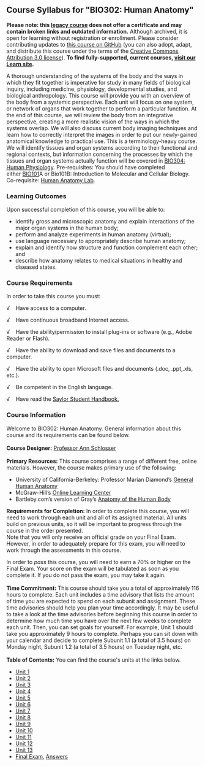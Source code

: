 Course Syllabus for "BIO302: Human Anatomy"
-------------------------------------------

**Please note: this [legacy course](https://sayloracademy.zendesk.com/hc/en-us/articles/206089967) does not offer a certificate and may contain 
broken links and outdated information.** Although archived, it is open 
for learning without registration or enrollment. Please consider contributing 
updates to [this course on GitHub](https://github.com/saylordotorg/course_bio302) 
(you can also adopt, adapt, and distribute this course under the terms of 
the [Creative Commons Attribution 3.0 license](http://creativecommons.org/licenses/by/3.0/)). **To find fully-supported, current courses, [visit our 
Learn site](https://learn.saylor.org).**

A thorough understanding of the systems of the body and the ways in
which they fit together is imperative for study in many fields of
biological inquiry, including medicine, physiology, developmental
studies, and biological anthropology. This course will provide you with
an overview of the body from a systemic perspective. Each unit will
focus on one system, or network of organs that work together to perform
a particular function. At the end of this course, we will review the
body from an integrative perspective, creating a more realistic vision
of the ways in which the systems overlap. We will also discuss current
body imaging techniques and learn how to correctly interpret the images
in order to put our newly-gained anatomical knowledge to practical use.
This is a terminology-heavy course. We will identify tissues and organ
systems according to their functional and regional contexts, but
information concerning the processes by which the tissues and organ
systems actually function will be covered in [BIO304: Human
Physiology](http://www.saylor.org/courses/bio304/). Pre-requisites: You
should have completed
either [BIO101](http://www.saylor.org/courses/bio101a/)A or Bio101B:
Introduction to Molecular and Cellular Biology. Co-requisite: [Human
Anatomy Lab](http://www.saylor.org/courses/bio302-lab/).

### Learning Outcomes

Upon successful completion of this course, you will be able to:  

-   identify gross and microscopic anatomy and explain interactions of
    the major organ systems in the human body;
-   perform and analyze experiments in human anatomy (virtual);
-   use language necessary to appropriately describe human anatomy;
-   explain and identify how structure and function complement each
    other; and
-   describe how anatomy relates to medical situations in healthy and
    diseased states.

### Course Requirements

In order to take this course you must:

√    Have access to a computer.

√    Have continuous broadband Internet access.

√    Have the ability/permission to install plug-ins or software (e.g.,
Adobe Reader or Flash).

√    Have the ability to download and save files and documents to a
computer.

√    Have the ability to open Microsoft files and documents (.doc,
.ppt,.xls, etc.).

√    Be competent in the English language.

√    Have read the [Saylor Student
Handbook.](https://resources.saylor.org/wwwresources/archived/site/wp-content/uploads/2012/05/Saylor-StudentHandbook.pdf)

### Course Information

Welcome to BIO302: Human Anatomy. General information about this course
and its requirements can be found below.  
    
 **Course Designer:** [Professor Ann
Schlosser](http://www.saylor.org/faculty-o-t/#ProfessorAnnSchlosser)  
    
 **Primary Resources:** This course comprises a range of different free,
online materials. However, the course makes primary use of the
following:  

-   University of California-Berkeley: Professor Marian Diamond’s
    [General Human
    Anatomy](http://www.youtube.com/watch?v=S9WtBRNydso&list=SP9A701D54E8896D0E)
-   McGraw-Hill’s [Online Learning
    Center](http://highered.mcgraw-hill.com/sites/0072351136/student_view0/)
-   Bartleby.com’s version of Gray’s [Anatomy of the Human
    Body](http://www.bartleby.com/107/)

**Requirements for Completion:** In order to complete this course, you
will need to work through each unit and all of its assigned material.
All units build on previous units, so it will be important to progress
through the course in the order presented.  
 Note that you will only receive an official grade on your Final Exam.
However, in order to adequately prepare for this exam, you will need to
work through the assessments in this course.   
  
 In order to *pass* this course, you will need to earn a 70% or higher
on the Final Exam. Your score on the exam will be tabulated as soon as
you complete it. If you do not pass the exam, you may take it again.   
    
 **Time Commitment:** This course should take you a total of
approximately 116 hours to complete. Each unit includes a time advisory
that lists the amount of time you are expected to spend on each subunit
and assignment. These time advisories should help you plan your time
accordingly. It may be useful to take a look at the time advisories
before beginning this course in order to determine how much time you
have over the next few weeks to complete each unit. Then, you can set
goals for yourself. For example, Unit 1 should take you approximately 9
hours to complete. Perhaps you can sit down with your calendar and
decide to complete Subunit 1.1 (a total of 3.5 hours) on Monday night,
Subunit 1.2 (a total of 3.5 hours) on Tuesday night, etc.  
    
**Table of Contents:** You can find the course's units at the links below.

- [Unit 1](https://legacy.saylor.org/bio302/Unit01/)
- [Unit 2](https://legacy.saylor.org/bio302/Unit02/)
- [Unit 3](https://legacy.saylor.org/bio302/Unit03/)
- [Unit 4](https://legacy.saylor.org/bio302/Unit04/)
- [Unit 5](https://legacy.saylor.org/bio302/Unit05/)
- [Unit 6](https://legacy.saylor.org/bio302/Unit06/)
- [Unit 7](https://legacy.saylor.org/bio302/Unit07/)
- [Unit 8](https://legacy.saylor.org/bio302/Unit08/)
- [Unit 9](https://legacy.saylor.org/bio302/Unit09/)
- [Unit 10](https://legacy.saylor.org/bio302/Unit10/)
- [Unit 11](https://legacy.saylor.org/bio302/Unit11/)
- [Unit 12](https://legacy.saylor.org/bio302/Unit12/)
- [Unit 13](https://legacy.saylor.org/bio302/Unit13/)
- [Final Exam](http://saylordotorg.github.io/LegacyExams/BIO/BIO302/BIO302-FinalExam.html), [Answers](http://saylordotorg.github.io/LegacyExams/BIO/BIO302/BIO302-FinalExam-Answers.html)
